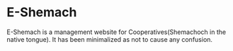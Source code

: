 # E-Shemach
E-Shemach is a management website for Cooperatives(Shemachoch in the native tongue).
It has been minimalized as not to cause any confusion.